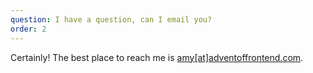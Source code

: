 ```yaml
---
question: I have a question, can I email you?
order: 2
---
```


Certainly! The best place to reach me is [amy[at]adventoffrontend.com](mailto:amy@adventoffrontend.com).